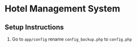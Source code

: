 # Hotel Management System

## Setup Instructions
1. Go to `app/config` rename `config_backup.php` to `config.php`